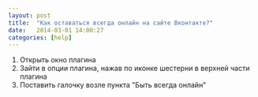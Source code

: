 ```yaml
---
layout: post
title:  "Как оставаться всегда онлайн на сайте Вконтакте?"
date:   2014-03-01 14:00:27
categories: [help]
---
```

1. Открыть окно плагина
2. Зайти в опции плагина, нажав по иконке шестерни в верхней части плагина
3. Поставить галочку возле пункта "Быть всегда онлайн"
